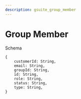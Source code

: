 ```yaml
---
description: gsuite_group_member
---
```


# Group Member

Schema
```
{
	customerId: String,
	email: String,
	groupId: String,
	id: String,
	role: String,
	status: String,
	type: String,
}
```
